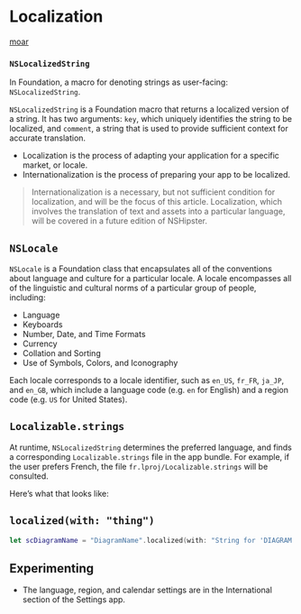 # Localization

[moar](https://developer.apple.com/library/content/documentation/MacOSX/Conceptual/BPInternational/Introduction/Introduction.html#//apple_ref/doc/uid/10000171i)

### `NSLocalizedString`
In Foundation, a macro for denoting strings as user-facing: `NSLocalizedString`.

`NSLocalizedString` is a Foundation macro that returns a localized version of a
string. It has two arguments: `key`, which uniquely identifies the string to be
localized, and `comment`, a string that is used to provide sufficient context for
accurate translation.

- Localization is the process of adapting your application for a specific market, or locale.
- Internationalization is the process of preparing your app to be localized.

> Internationalization is a necessary, but not sufficient condition for
localization, and will be the focus of this article. Localization, which
involves the translation of text and assets into a particular language, will be
covered in a future edition of NSHipster.

## `NSLocale`

`NSLocale` is a Foundation class that encapsulates all of the conventions about
language and culture for a particular locale. A locale encompasses all of the
linguistic and cultural norms of a particular group of people, including:

- Language
- Keyboards
- Number, Date, and Time Formats
- Currency
- Collation and Sorting
- Use of Symbols, Colors, and Iconography

Each locale corresponds to a locale identifier, such as `en_US`, `fr_FR`,
`ja_JP`, and `en_GB`, which include a language code (e.g. `en` for English) and a
region code (e.g. `US` for United States).


## `Localizable.strings`
At runtime, `NSLocalizedString` determines the preferred language, and finds a
corresponding `Localizable.strings` file in the app bundle. For example, if the
user prefers French, the file `fr.lproj/Localizable.strings` will be consulted.

Here’s what that looks like:


## `localized(with: "thing")`
```swift
let scDiagramName = "DiagramName".localized(with: "String for 'DIAGRAM NAME'")
```

## Experimenting
- The language, region, and calendar settings are in the International section of the Settings app.
